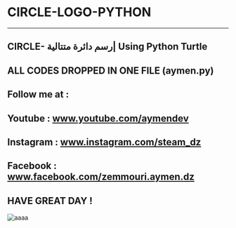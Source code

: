 # CIRCLE-LOGO-PYTHON
---------------------------------------
CIRCLE- رسم دائرة متتالية| Using Python Turtle
---------------------------------------
ALL CODES DROPPED IN ONE FILE (aymen.py)
---------------------------------------
Follow me at :
----------------------------------------
Youtube : www.youtube.com/aymendev
----------------------------------------
Instagram : www.instagram.com/steam_dz
----------------------------------------
Facebook : www.facebook.com/zemmouri.aymen.dz
----------------------------------------
HAVE GREAT DAY !
----------------------------------------
![aaaa](https://user-images.githubusercontent.com/68467119/146915939-98c06ebb-cfe2-41a7-851c-a1f76840f00b.jpg)

